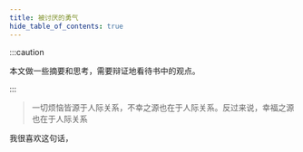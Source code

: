 ```yaml
---
title: 被讨厌的勇气
hide_table_of_contents: true
---
```


:::caution

本文做一些摘要和思考，需要辩证地看待书中的观点。

:::

> 一切烦恼皆源于人际关系，不幸之源也在于人际关系。反过来说，幸福之源也在于人际关系

我很喜欢这句话，
